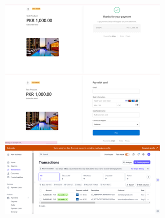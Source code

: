 ![Alt text](./assets/Capture.PNG)
![Alt text](./assets/Capture2.PNG)
![Alt text](./assets/Capture3.PNG)
